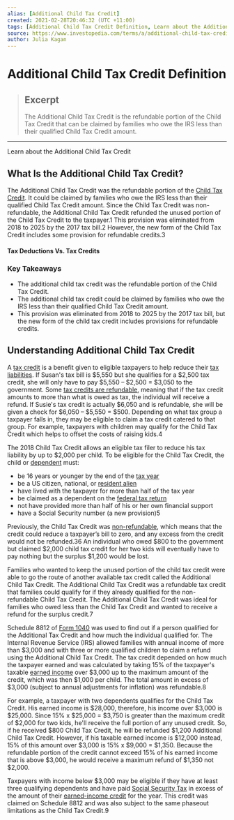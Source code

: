 ```yaml
---
alias: [Additional Child Tax Credit]
created: 2021-02-28T20:46:32 (UTC +11:00)
tags: [Additional Child Tax Credit Definition, Learn about the Additional Child Tax Credit]
source: https://www.investopedia.com/terms/a/additional-child-tax-credit.asp
author: Julia Kagan
---
```


# Additional Child Tax Credit Definition

> ## Excerpt
> The Additional Child Tax Credit is the refundable portion of the Child Tax Credit that can be claimed by families who owe the IRS less than their qualified Child Tax Credit amount.

---

Learn about the Additional Child Tax Credit
## What Is the Additional Child Tax Credit?

The Additional Child Tax Credit was the refundable portion of the [Child Tax Credit](https://www.investopedia.com/terms/c/childtaxcredit.asp). It could be claimed by families who owe the IRS less than their qualified Child Tax Credit amount. Since the Child Tax Credit was non-refundable, the Additional Child Tax Credit refunded the unused portion of the Child Tax Credit to the taxpayer.1 This provision was eliminated from 2018 to 2025 by the 2017 tax bill.2 However, the new form of the Child Tax Credit includes some provision for refundable credits.3

#### Tax Deductions Vs. Tax Credits

### Key Takeaways

-   The additional child tax credit was the refundable portion of the Child Tax Credit.
-   The additional child tax credit could be claimed by families who owe the IRS less than their qualified Child Tax Credit amount.
-   This provision was eliminated from 2018 to 2025 by the 2017 tax bill, but the new form of the child tax credit includes provisions for refundable credits.

## Understanding Additional Child Tax Credit

A [tax credit](https://www.investopedia.com/terms/t/taxcredit.asp) is a benefit given to eligible taxpayers to help reduce their [tax liabilities](https://www.investopedia.com/terms/t/taxliability.asp). If Susan's tax bill is $5,550 but she qualifies for a $2,500 tax credit, she will only have to pay $5,550 – $2,500 = $3,050 to the government. Some [tax credits are refundable](https://www.investopedia.com/terms/r/refundablecredit.asp), meaning that if the tax credit amounts to more than what is owed as tax, the individual will receive a refund. If Susie's tax credit is actually $6,050 and is refundable, she will be given a check for $6,050 – $5,550 = $500. Depending on what tax group a taxpayer falls in, they may be eligible to claim a tax credit catered to that group. For example, taxpayers with children may qualify for the Child Tax Credit which helps to offset the costs of raising kids.4

The 2018 Child Tax Credit allows an eligible tax filer to reduce his tax liability by up to $2,000 per child. To be eligible for the Child Tax Credit, the child or [dependent](https://www.investopedia.com/terms/d/dependent.asp) must:

-   be 16 years or younger by the end of the [tax year](https://www.investopedia.com/terms/t/taxyear.asp)
-   be a US citizen, national, or [resident alien](https://www.investopedia.com/terms/r/residentalien.asp)
-   have lived with the taxpayer for more than half of the tax year
-   be claimed as a dependent on the [federal tax return](https://www.investopedia.com/terms/t/taxreturn.asp)
-   not have provided more than half of his or her own financial support
-   have a Social Security number (a new provision)5

Previously, the Child Tax Credit was [non-refundable](https://www.investopedia.com/terms/n/nonrefundabletaxcredit.asp), which means that the credit could reduce a taxpayer’s bill to zero, and any excess from the credit would not be refunded.36 An individual who owed $800 to the government but claimed $2,000 child tax credit for her two kids will eventually have to pay nothing but the surplus $1,200 would be lost.

Families who wanted to keep the unused portion of the child tax credit were able to go the route of another available tax credit called the Additional Child Tax Credit. The Additional Child Tax Credit was a refundable tax credit that families could qualify for if they already qualified for the non-refundable Child Tax Credit. The Additional Child Tax Credit was ideal for families who owed less than the Child Tax Credit and wanted to receive a refund for the surplus credit.7

Schedule 8812 of [Form 1040](https://www.investopedia.com/terms/1/1040.asp) was used to find out if a person qualified for the Additional Tax Credit and how much the individual qualified for. The Internal Revenue Service (IRS) allowed families with annual income of more than $3,000 and with three or more qualified children to claim a refund using the Additional Child Tax Credit. The tax credit depended on how much the taxpayer earned and was calculated by taking 15% of the taxpayer's taxable [earned income](https://www.investopedia.com/terms/e/earnedincome.asp) over $3,000 up to the maximum amount of the credit, which was then $1,000 per child. The total amount in excess of $3,000 (subject to annual adjustments for inflation) was refundable.8

For example, a taxpayer with two dependents qualifies for the Child Tax Credit. His earned income is $28,000, therefore, his income over $3,000 is $25,000. Since 15% x $25,000 = $3,750 is greater than the maximum credit of $2,000 for two kids, he'll receive the full portion of any unused credit. So, if he received $800 Child Tax Credit, he will be refunded $1,200 Additional Child Tax Credit. However, if his taxable earned income is $12,000 instead, 15% of this amount over $3,000 is 15% x $9,000 = $1,350. Because the refundable portion of the credit cannot exceed 15% of his earned income that is above $3,000, he would receive a maximum refund of $1,350 not $2,000.

Taxpayers with income below $3,000 may be eligible if they have at least three qualifying dependents and have paid [Social Security Tax](https://www.investopedia.com/terms/s/social-security-tax.asp) in excess of the amount of their [earned-income credit](https://www.investopedia.com/terms/e/earnedincomecredit.asp) for the year. This credit was claimed on Schedule 8812 and was also subject to the same phaseout limitations as the Child Tax Credit.9
